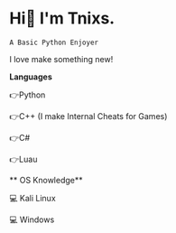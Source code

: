 # Hi👋 I'm Tnixs. 
`A Basic Python Enjoyer`

I love make something new!

**Languages**

👉Python
 
👉C++ (I make Internal Cheats for Games)

👉C# 

👉Luau

 
 
** OS Knowledge**

💻 Kali Linux

💻 Windows

